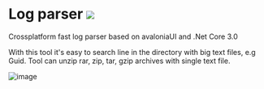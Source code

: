 # Log parser  ![](https://github.com/vankos88/Log-parser/workflows/Build/badge.svg)

Crossplatform fast log parser based on avaloniaUI and .Net Core 3.0

With this tool it's easy to search line in the directory with big text files, e.g Guid. Tool can unzip rar, zip, tar, gzip archives with single text file.

![image](https://user-images.githubusercontent.com/44445093/69815198-e340cd00-1206-11ea-9b13-7669996a08c4.png)
